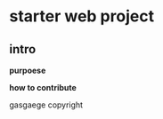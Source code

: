 <h1>starter web project</h1>

<h2> intro</h2>

<strong>purpoese</strong>

<b>how to contribute</b>

gasgaege
copyright 